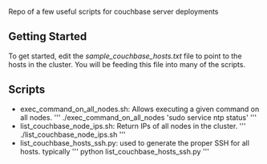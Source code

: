 Repo of a few useful scripts for couchbase server deployments

## Getting Started
To get started, edit the _sample_couchbase_hosts.txt_ file to point to the hosts in the cluster. You 
will be feeding this file into many of the scripts.

## Scripts
* exec_command_on_all_nodes.sh: Allows executing a given command on all nodes.
    '''
    ./exec_command_on_all_nodes 'sudo service ntp status'
    '''
* list_couchbase_node_ips.sh: Return IPs of all nodes in the cluster.
    '''
    ./list_couchbase_node_ips.sh
    '''
* list_couchbase_hosts_ssh.py: used to generate the proper SSH for all hosts. typically
    '''
    python list_couchbase_hosts_ssh.py
    '''  
